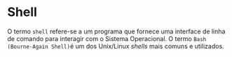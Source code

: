 # Shell

O termo `shell` refere-se a um programa que fornece uma interface de linha de comando para interagir com o Sistema Operacional. O termo `Bash (Bourne-Again Shell)`é um dos Unix/Linux _shells_ mais comuns e utilizados.